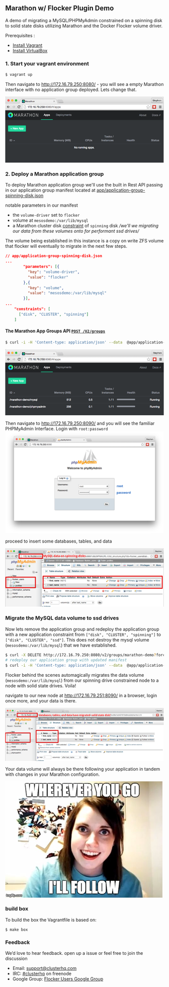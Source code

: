 ## Marathon w/ Flocker Plugin Demo
A demo of migrating a MySQL/PHPMyAdmin constrained on a spinning disk to solid state disks utilizing Marathon and the Docker Flocker volume driver.

Prerequisites : 
- [Install Vagrant](https://www.virtualbox.org/)
- [Install VirtualBox](https://www.virtualbox.org/)

### 1. Start your vagrant environment

```bash
$ vagrant up
```

Then navigate to http://172.16.79.250:8080/ - you will see a empty Marathon interface with no application group deployed. Lets change that.

![Flocker Marathon1](img/flocker-marathon-1.png)

### 2. Deploy a Marathon application group

To deploy Marathon application group we'll use the built in Rest API passing in our application group manifest located at [app/application-group-spinning-disk.json](ClusterHQ/marathon-flocker-plugin-demo/app/application-group-spinning-disk.json)

notable parameters in our manifest
- the `volume-driver` set to `flocker`
- volume at `mesosdemo:/var/lib/mysql`
- a Marathon cluster disk [constraint](https://mesosphere.github.io/marathon/docs/constraints.html#cluster-operator) of `spinning` disk */we'll we migrating our data from these volumes onto for performant ssd drives/*

The volume being established in this instance is a copy on write ZFS volume that flocker will eventually to migrate in the next few steps.

```json
// app/application-group-spinning-disk.json
...
        "parameters": [{
          "key": "volume-driver",
          "value": "flocker"
        },{
          "key": "volume",
          "value": "mesosdemo:/var/lib/mysql"
        }],
...
    "constraints": [
      ["disk", "CLUSTER", "spinning"]
    ]
```


#### The Marathon App Groups API [`POST /V2/groups`](https://mesosphere.github.io/marathon/docs/rest-api.html#post-v2-groups)

```bash
$ curl -i -H 'Content-type: application/json' --data  @app/application-group-spinning-disk.json  @- http://172.16.79.250:8080/v2/groups
```
![Flocker Marathon 2](img/flocker-marathon-2.png)

Then navigate to http://172.16.79.250:8090/ and you will see the familiar PHPMyAdmin Interface. Login with `root:password`
![Flocker Marathon 3](img/flocker-marathon-3.png)

proceed to insert some databases, tables, and data

![Flocker Marathon 4](img/flocker-marathon-4.png)

### Migrate the MySQL data volume to ssd drives

Now lets remove the application group and redeploy the application group with a new application constraint from `["disk", "CLUSTER", "spinning"]` to `["disk", "CLUSTER", "ssd"]`. This does not destroy the mysql volume (`mesosdemo:/var/lib/mysql`) that we have established.

```bash
$ curl -X DELETE http://172.16.79.250:8080/v2/groups/marathon-demo?force=true
# redeploy our application group with updated manifest
$ curl -i -H 'Content-type: application/json' --data  @app/application-group-ssd-disk.json  @- http://172.16.79.250:8080/v2/groups
```

Flocker behind the scenes automagically migrates the data volume (`mesosdemo:/var/lib/mysql`) from our spinning drive constrained node to a node with solid state drives. Voila!

navigate to our new node at http://172.16.79.251:8090/ in a browser, login once more, and your data is there.

![Flocker Marathon 5](img/flocker-marathon-5.png)

Your data volume will always be there following your application in tandem with changes in your Marathon configuration.

![overly attached data volume4](img/overly-attached-data-volume.png)


### build box

To build the box the Vagrantfile is based on:

```
$ make box
```


### Feedback
 We’d love to hear feedback. open up a issue or feel free to join the discussion

- Email: [support@clusterhq.com](mailto:support@clusterhq.com)
- IRC: [#clusterhq](irc://freenode.net/clusterhq) on freenode
- Google Group: [Flocker Users Google Group](https://groups.google.com/forum/#!forum/flocker-users)
